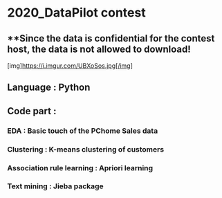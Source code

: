 # 2020_DataPilot contest
## **Since the data is confidential for the contest host, the data is not allowed to download!
[img]https://i.imgur.com/UBXoSos.jpg[/img]
## Language : Python

## Code part :
### EDA : Basic touch of the PChome Sales data
### Clustering : K-means clustering of customers
### Association rule learning : Apriori learning
### Text mining : Jieba package
